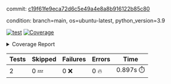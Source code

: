 commit: [c19f61fe9eca72d6c5e49a4e8a8b916122b85c80](https://github.com/rcmdnk/s3-reader/tree/c19f61fe9eca72d6c5e49a4e8a8b916122b85c80)

condition: branch=main, os=ubuntu-latest, python_version=3.9

[![test](https://github.com/rcmdnk/s3-reader/actions/workflows/test.yml/badge.svg)](https://github.com/rcmdnk/s3-reader/actions/runs/17389819757)
<a href="https://github.com/rcmdnk/s3-reader/blob/c19f61fe9eca72d6c5e49a4e8a8b916122b85c80/README.md"><img alt="Coverage" src="https://img.shields.io/badge/Coverage-36%25-red.svg" /></a><details><summary>Coverage Report </summary><table><tr><th>File</th><th>Stmts</th><th>Miss</th><th>Cover</th><th>Missing</th></tr><tbody><tr><td colspan="5"><b>src/s3_reader</b></td></tr><tr><td>&nbsp; &nbsp;<a href="https://github.com/rcmdnk/s3-reader/blob/c19f61fe9eca72d6c5e49a4e8a8b916122b85c80/src/s3_reader/__init__.py">\_\_init\_\_.py</a></td><td>8</td><td>2</td><td>75%</td><td><a href="https://github.com/rcmdnk/s3-reader/blob/c19f61fe9eca72d6c5e49a4e8a8b916122b85c80/src/s3_reader/__init__.py#L11-L12">11&ndash;12</a></td></tr><tr><td>&nbsp; &nbsp;<a href="https://github.com/rcmdnk/s3-reader/blob/c19f61fe9eca72d6c5e49a4e8a8b916122b85c80/src/s3_reader/file.py">file.py</a></td><td>93</td><td>64</td><td>31%</td><td><a href="https://github.com/rcmdnk/s3-reader/blob/c19f61fe9eca72d6c5e49a4e8a8b916122b85c80/src/s3_reader/file.py#L60-L63">60&ndash;63</a>, <a href="https://github.com/rcmdnk/s3-reader/blob/c19f61fe9eca72d6c5e49a4e8a8b916122b85c80/src/s3_reader/file.py#L66">66</a>, <a href="https://github.com/rcmdnk/s3-reader/blob/c19f61fe9eca72d6c5e49a4e8a8b916122b85c80/src/s3_reader/file.py#L69-L76">69&ndash;76</a>, <a href="https://github.com/rcmdnk/s3-reader/blob/c19f61fe9eca72d6c5e49a4e8a8b916122b85c80/src/s3_reader/file.py#L79-L81">79&ndash;81</a>, <a href="https://github.com/rcmdnk/s3-reader/blob/c19f61fe9eca72d6c5e49a4e8a8b916122b85c80/src/s3_reader/file.py#L85-L91">85&ndash;91</a>, <a href="https://github.com/rcmdnk/s3-reader/blob/c19f61fe9eca72d6c5e49a4e8a8b916122b85c80/src/s3_reader/file.py#L95-L99">95&ndash;99</a>, <a href="https://github.com/rcmdnk/s3-reader/blob/c19f61fe9eca72d6c5e49a4e8a8b916122b85c80/src/s3_reader/file.py#L104-L150">104&ndash;150</a>, <a href="https://github.com/rcmdnk/s3-reader/blob/c19f61fe9eca72d6c5e49a4e8a8b916122b85c80/src/s3_reader/file.py#L153-L165">153&ndash;165</a></td></tr><tr><td><b>TOTAL</b></td><td><b>103</b></td><td><b>66</b></td><td><b>36%</b></td><td>&nbsp;</td></tr></tbody></table></details>

| Tests | Skipped | Failures | Errors | Time |
| ----- | ------- | -------- | -------- | ------------------ |
| 2 | 0 :zzz: | 0 :x: | 0 :fire: | 0.897s :stopwatch: |

